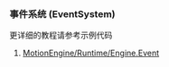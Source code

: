 ### 事件系统 (EventSystem)

更详细的教程请参考示例代码
1. [MotionEngine/Runtime/Engine.Event](https://github.com/gmhevinci/MotionFramework/blob/master/Assets/MotionEngine/Runtime/Engine.Event)